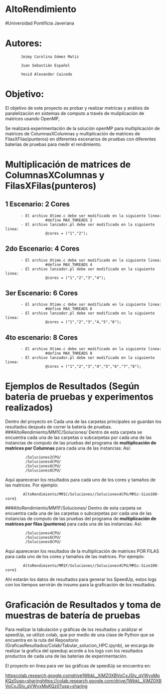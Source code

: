 # AltoRendimiento
#Universidad Pontificia Javeriana

# Autores: 

           Jeimy Carolina Gómez Matiz

           Juan Sebastián Español
           
           Yesid Alexander Caicedo
           

# Objetivo: 


El objetivo de este proyecto es probar y realizar metricas y análisis de paralelización en sistemas de computo a través de muliplicación de matrices usando OpenMP,

Se realizará experimentación de la solución openMP para multiplicación de matrices de ColumnasXColumnas y multiplicación de matrices de FilasXFilas(punteros) en diferentes escenarios de pruebas con diferentes baterias de pruebas  para medir el rendimiento.

# Multiplicación de matrices de ColumnasXColumnas y FilasXFilas(punteros) 

## 1 Escenario: 2 Cores
           - El archivo Otime.c debe ser modificado en la siguiente linea:
                      #define MAX_THREADS 2
           - El archivo lanzador.pl debe ser modificado en la siguiente linea:
                      @cores = ("1","2");
## 2do Escenario:  4 Cores
           - El archivo Otime.c debe ser modificado en la siguiente linea:
                      #define MAX_THREADS 4
           - El archivo lanzador.pl debe ser modificado en la siguiente linea:
                      @cores = ("1","2","3","4");
## 3er Escenario: 6 Cores
           - El archivo Otime.c debe ser modificado en la siguiente linea:
                      #define MAX_THREADS 6
           - El archivo lanzador.pl debe ser modificado en la siguiente linea:
                      @cores = ("1","2","3","4,"5","6");
## 4to escenario: 8 Cores
           - El archivo Otime.c debe ser modificado en la siguiente linea:
                      #define MAX_THREADS 8
           - El archivo lanzador.pl debe ser modificado en la siguiente linea:
                      @cores = ("1","2","3","4","5","6","7","8");

# Ejemplos de Resultados (Según bateria de pruebas y experimentos realizados)
Dentro del proyecto en Cada una de las carpetas principales se guardan los resultados después de correr la bateria de pruebas.
###AltoRendimiento/MM1C/Soluciones/
Dentro de esta carpeta se encuentra cada una de las carpetas o subcarpetas por cada una de las instancias de computo de las pruebas del programa de **multiplicación de matrices por Columnas** para cada una de las instancias:
 Así:
 
             /Soluciones2CPU/
             /Soluciones4CPU/
             /Soluciones6CPU/
             /Soluciones8CPU/

   Aquí apareceran los resultados para cada uno de los cores y tamaños de las matrices. Por ejemplo:
   
            AltoRendimiento/MM1C/Soluciones//Soluciones4CPU/MM1c-Size100-core1

###AltoRendimiento/MM1F/Soluciones/
 Dentro de esta carpeta se encuentra cada una de las carpetas o subcarpetas por cada una de las instancias de computo de las pruebas del programa de **multiplicación de matrices por filas (punteros)** para cada una de las instancias:
 Así:
      
             /Soluciones4CPU/
             /Soluciones6CPU/
             /Soluciones8CPU/
             
   Aquí apareceran los resultados de la multiplicación de matrices POR FILAS para cada uno de los cores y tamaños de las matrices. Por ejemplo:
   
            AltoRendimiento/MM1F/Soluciones//Soluciones4CPU/MM1c-Size100-core1
            

Ahí estarán los datos de resultados para generar los SpeedUp, estos logs con los tiempos servirán de insumo para la graficación de los resultados.


# Graficación de Resultados y toma de muestras de batería de pruebas

Para realizar la tabulación y gráficas de los resultados y análizar el speedUp, se utilizó colab, que por medio de una clase de Python que se encuentra en la ruta del Repositorio (GraficasResultados/Colab/Tabular_solucion_HPC.ipynb), se encarga de realizar la grafica del speedup acorde a los logs con los resultados productos de cada una de las baterias de experimentación. 

El proyecto en línea para ver las gráficas de speedUp se encuentra en:

[httpscolab.research.google.comdrive1WbkL_XiMZ0XBVoCxJSIv_qVWyxMpKQz0usp=sharing](https://colab.research.google.com/drive/1WbkL_XiMZ0XBVoCxJSIv_qVWyxMpKQz0?usp=sharing)https://colab.research.google.com/drive/1WbkL_XiMZ0XBVoCxJSIv_qVWyxMpKQz0?usp=sharing

